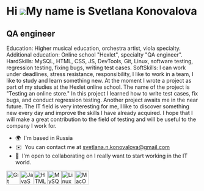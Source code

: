 Hi ![](https://user-images.githubusercontent.com/18350557/176309783-0785949b-9127-417c-8b55-ab5a4333674e.gif)My name is Svetlana Konovalova
===========================================================================================================================================

QA engineer
-----------

Еducation: Нigher musical education, orchestra artist, viola specialty.
Additional education: Online school "Hexlet", specialty "QA engineer".
HardSkills: MySQL, HTML, CSS, JS, DevTools, Git, Linux, software testing, regression testing, fixing bugs, writing test cases.
SoftSkills: I can work under deadlines, stress resistance, responsibility, I like to work in a team, I like to study and learn something new.
At the moment I wrote a project as part of my studies at the Hexlet online school. The name of the project is "Testing an online store." In this project I learned how to write test cases, fix bugs, and conduct regression testing. Another project awaits me in the near future. The IT field is very interesting for me, I like to discover something new every day and improve the skills I have already acquired. I hope that I will make a great contribution to the field of testing and will be useful to the company I work for.

*   🌍  I'm based in Russia
*   ✉️  You can contact me at [svetlana.n.konovalova@gmail.com](mailto:svetlana.n.konovalova@gmail.com)
*   🤝  I'm open to collaborating on I really want to start working in the IT world.
<p align="left">
<a href="https://git-scm.com/" target="_blank" rel="noreferrer"><img src="https://raw.githubusercontent.com/danielcranney/readme-generator/main/public/icons/skills/git-colored.svg" width="36" height="36" alt="Git" /></a><a href="https://developer.mozilla.org/en-US/docs/Web/JavaScript" target="_blank" rel="noreferrer"><img src="https://raw.githubusercontent.com/danielcranney/readme-generator/main/public/icons/skills/javascript-colored.svg" width="36" height="36" alt="JavaScript" /></a><a href="https://developer.mozilla.org/en-US/docs/Glossary/HTML5" target="_blank" rel="noreferrer"><img src="https://raw.githubusercontent.com/danielcranney/readme-generator/main/public/icons/skills/html5-colored.svg" width="36" height="36" alt="HTML5" /></a><a href="https://www.mysql.com/" target="_blank" rel="noreferrer"><img src="https://raw.githubusercontent.com/danielcranney/readme-generator/main/public/icons/skills/mysql-colored.svg" width="36" height="36" alt="MySQL" /></a><a href="https://www.linux.org" target="_blank" rel="noreferrer"><img src="https://raw.githubusercontent.com/danielcranney/readme-generator/main/public/icons/skills/linux-colored.svg" width="36" height="36" alt="Linux" /></a><a href="https://apple.com" target="_blank" rel="noreferrer"><img src="https://raw.githubusercontent.com/danielcranney/readme-generator/main/public/icons/skills/macos-colored.svg" width="36" height="36" alt="MacOS" /></a>
                    </p>
                    
                  
